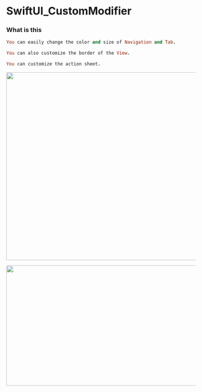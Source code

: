 # SwiftUI_CustomModifier

### What is this
```ruby
You can easily change the color and size of Navigation and Tab.

You can also customize the border of the View.

You can customize the action sheet.
```
<p align="center">
<img src= "https://user-images.githubusercontent.com/16457165/78512300-4a3a4800-77de-11ea-9df2-eaf56da0c67d.gif" width="800" height="500">
 </p>
 
<p align="center">
<img src= "https://user-images.githubusercontent.com/16457165/80869085-3e587d80-8cd9-11ea-9ded-fb58a9f0c7c5.png" width="800" height="320">
 </p>
